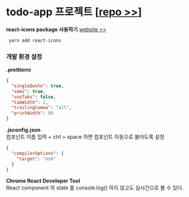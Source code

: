 # todo-app 프로젝트 [[repo >>](https://github.com/seong7/react-todo-app)]

**react-icons package 사용하기** 
[website >>](https://react-icons.netlify.com/#/)

```bash
 yarn add react-icons
```


### 개발 환경 설정

**.prettierrc**

```json
{
  "singleQuote": true,
  "semi": true,
  "useTabs": false,
  "tabWidth": 2,
  "trailingComma": "all",
  "printWidth": 80
}
```

**.jsconfig.json**   
컴포넌트 이름 입력 + ctrl + space 하면 컴포넌트 자동으로 불러도록 설정

```json
{
  "compilerOptions": {
    "target": "es6"
  }
}
```

**Chrome React Developer Tool**   
React component 의 state 를 console.log() 하지 않고도 실시간으로 볼 수 있다.
